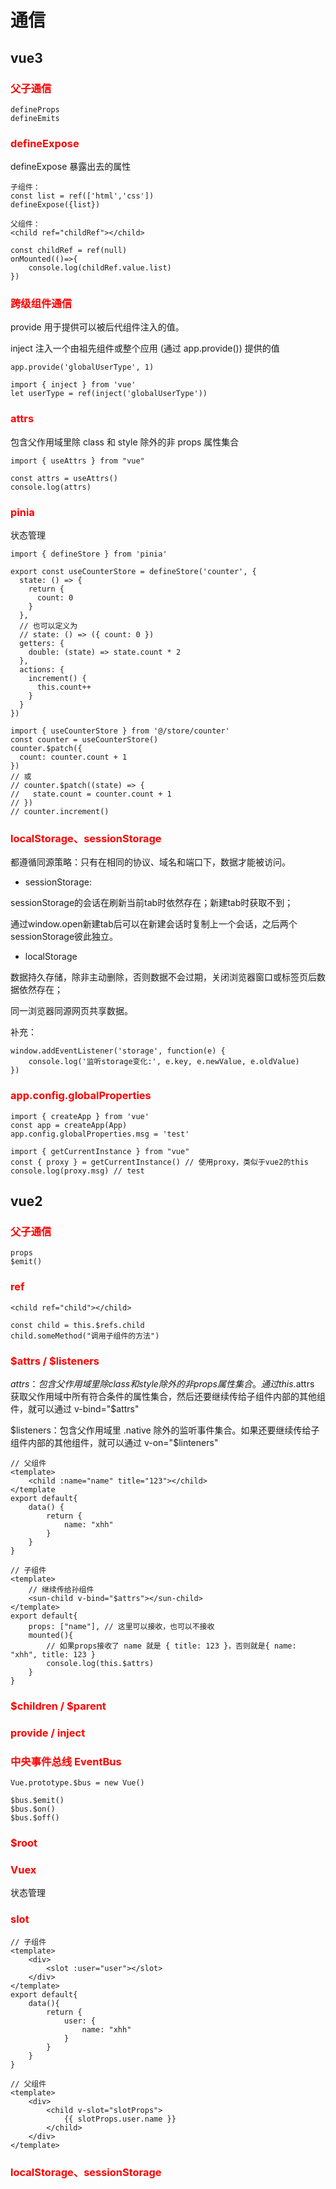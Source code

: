 # 通信

## vue3

### <font color=red>父子通信</font>
```
defineProps
defineEmits
```

### <font color=red>defineExpose</font>
defineExpose 暴露出去的属性
```
子组件：
const list = ref(['html','css'])
defineExpose({list})

父组件：
<child ref="childRef"></child>

const childRef = ref(null)
onMounted(()=>{
    console.log(childRef.value.list)
})
```

### <font color=red>跨级组件通信</font>

provide  用于提供可以被后代组件注入的值。 

inject   注入一个由祖先组件或整个应用 (通过 app.provide()) 提供的值
```
app.provide('globalUserType', 1)

import { inject } from 'vue'
let userType = ref(inject('globalUserType'))
```

### <font color=red>attrs</font>

包含父作用域里除 class 和 style 除外的非 props 属性集合
```
import { useAttrs } from "vue"

const attrs = useAttrs()
console.log(attrs) 
```

### <font color=red>pinia</font>

状态管理
```
import { defineStore } from 'pinia'

export const useCounterStore = defineStore('counter', {
  state: () => {
    return {
      count: 0
    }
  },
  // 也可以定义为
  // state: () => ({ count: 0 })
  getters: {
    double: (state) => state.count * 2
  },
  actions: {
    increment() {
      this.count++
    }
  }
})

import { useCounterStore } from '@/store/counter'
const counter = useCounterStore()
counter.$patch({
  count: counter.count + 1
})
// 或
// counter.$patch((state) => {
//   state.count = counter.count + 1
// })
// counter.increment()
```

### <font color=red>localStorage、sessionStorage</font>
都遵循同源策略：只有在相同的协议、域名和端口下，数据才能被访问。

- sessionStorage:

sessionStorage的会话在刷新当前tab时依然存在；新建tab时获取不到；

通过window.open新建tab后可以在新建会话时复制上一个会话，之后两个sessionStorage彼此独立。
- localStorage

数据持久存储，除非主动删除，否则数据不会过期，关闭浏览器窗口或标签页后数据依然存在；

同一浏览器同源网页共享数据。

补充：
```
window.addEventListener('storage', function(e) {
    console.log('监听storage变化:', e.key, e.newValue, e.oldValue)
})
```

### <font color=red>app.config.globalProperties</font>
```
import { createApp } from 'vue'
const app = createApp(App)
app.config.globalProperties.msg = 'test'

import { getCurrentInstance } from "vue"
const { proxy } = getCurrentInstance() // 使用proxy，类似于vue2的this
console.log(proxy.msg) // test
```


## vue2

### <font color=red>父子通信</font>
```
props
$emit()
```

### <font color=red>ref</font>
```
<child ref="child"></child>

const child = this.$refs.child
child.someMethod("调用子组件的方法")
```

### <font color=red>$attrs / $listeners</font>
$attrs：包含父作用域里除 class 和 style 除外的非 props 属性集合。通过 this.$attrs 获取父作用域中所有符合条件的属性集合，然后还要继续传给子组件内部的其他组件，就可以通过 v-bind="$attrs"

$listeners：包含父作用域里 .native 除外的监听事件集合。如果还要继续传给子组件内部的其他组件，就可以通过 v-on="$linteners"
```
// 父组件
<template>
    <child :name="name" title="123"></child>
</template
export default{
    data() {
        return {
            name: "xhh"
        }
    }
}

// 子组件
<template>
    // 继续传给孙组件
    <sun-child v-bind="$attrs"></sun-child>
</template>
export default{
    props: ["name"], // 这里可以接收，也可以不接收
    mounted(){
        // 如果props接收了 name 就是 { title: 123 }，否则就是{ name: "xhh", title: 123 }
        console.log(this.$attrs)
    }
}
```

### <font color=red>$children / $parent</font>

### <font color=red>provide / inject</font>

### <font color=red>中央事件总线 EventBus</font>
```
Vue.prototype.$bus = new Vue()

$bus.$emit()
$bus.$on()
$bus.$off()
```
### <font color=red>$root</font>

### <font color=red>Vuex</font>

状态管理


### <font color=red>slot</font>
```
// 子组件
<template>
    <div>
        <slot :user="user"></slot>
    </div>
</template>
export default{
    data(){
        return {
            user: { 
                name: "xhh" 
            }
        }
    }
}

// 父组件
<template>
    <div>
        <child v-slot="slotProps">
            {{ slotProps.user.name }}
        </child>
    </div>
</template>
```

### <font color=red>localStorage、sessionStorage</font>
